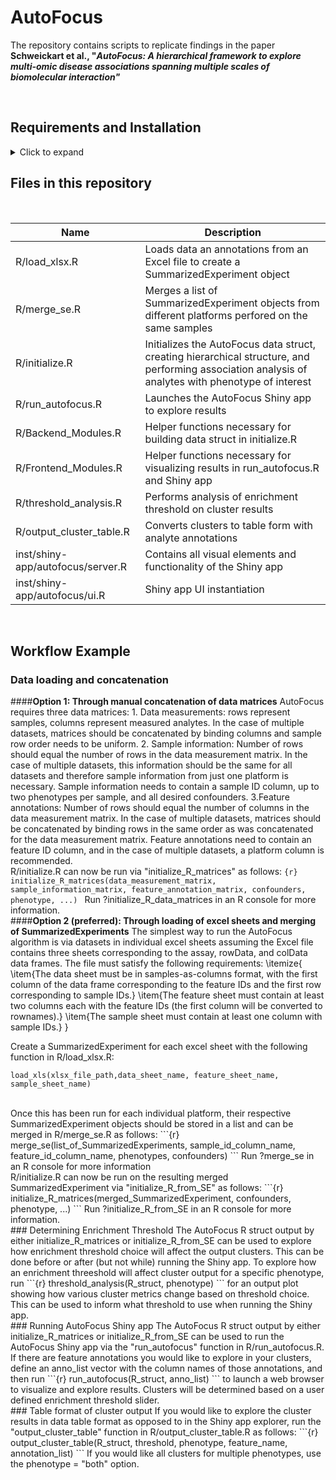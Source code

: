 # AutoFocus

The repository contains scripts to replicate findings in the paper **Schweickart et al., "_AutoFocus: A hierarchical framework to explore multi-omic disease associations spanning multiple scales of biomolecular interaction"_**

<br>

## Requirements and Installation

<details>
  <summary>Click to expand</summary>
  
  ### Hardware Requirements
  
  The code in this repository requires only a standard computer with enough RAM to support the in-memory operations.
  
  ### Software Requirements
  
  This code was created with R version 4.2.2 and Rstudio Version 2023.06.2+561 and tested on macOS (Sonoma 14.2.1) with a 2.3 GHz Quad-Core Intel Core i5 CPU.
  
  ### Cloning the Repository from GitHub
  
  In order to install this repository as an R package, run the following command:
  
  ```
  install.packages("devtools")
  devtools::install_github(repo="krumsieklab/autofocus", subdir="autofocus")
  ```
  Alternatively, the code can be cloned using git as follows:
  
  ```
  git clone https://github.com/krumsieklab/autofocus
  ```
  
  ### Package Requirements
  
  The following R packages are required to run the AutoFocus scripts:
  -[cluster](https://cran.r-project.org/web/packages/cluster/index.html)
  -[dendextend](https://cran.r-project.org/web/packages/dendextend/)
  -[dplyr](https://cran.r-project.org/web/packages/dplyr/)
  -[foreach](https://cran.r-project.org/web/packages/foreach/)
  -[ggplot2](https://cran.r-project.org/web/packages/ggplot2/)
  -[glmnet](https://cran.r-project.org/web/packages/glmnet/)
  -[magrittr](https://cran.r-project.org/web/packages/magrittr/)
  -[mgm](https://cran.r-project.org/web/packages/mgm/)
  -[parallel](https://www.rdocumentation.org/packages/parallel/versions/3.6.2)
  -[RColorBrewer](https://cran.r-project.org/web/packages/RColorBrewer/)
  -[reshape2](https://cran.r-project.org/web/packages/reshape2/)
  -[SummarizedExperiment](https://bioconductor.org/packages/release/bioc/html/SummarizedExperiment.html)
  
</details>



## Files in this repository

<br>

| Name | Description |
| ------ | ------ |
| R/load_xlsx.R | Loads data an annotations from an Excel file to create a SummarizedExperiment object|
| R/merge_se.R | Merges a list of SummarizedExperiment objects from different platforms perfored on the same samples|
| R/initialize.R | Initializes the AutoFocus data struct,  creating hierarchical structure, and performing association analysis of analytes with phenotype of interest |
| R/run_autofocus.R | Launches the AutoFocus Shiny app to explore results |
| R/Backend_Modules.R | Helper functions necessary for building data struct in initialize.R |
| R/Frontend_Modules.R | Helper functions necessary for visualizing results in run_autofocus.R and Shiny app |
| R/threshold_analysis.R | Performs analysis of enrichment threshold on cluster results |
| R/output_cluster_table.R | Converts clusters to table form with analyte annotations |
| inst/shiny-app/autofocus/server.R | Contains all visual elements and functionality of the Shiny app |
| inst/shiny-app/autofocus/ui.R| Shiny app UI instantiation |



<br>

## Workflow Example
  
  ### Data loading and concatenation
  ####**Option 1: Through manual concatenation of data matrices** 
    AutoFocus requires three data matrices:
    1. Data measurements: rows represent samples, columns represent measured analytes. In the case of multiple datasets, matrices should be concatenated by binding columns and sample row order needs to be uniform.
    2. Sample information: Number of rows should equal the number of rows in the data measurement matrix. In the case of multiple datasets, this information should be the same for all datasets and therefore sample information from just one platform is necessary. Sample information needs to contain a sample ID column, up to two phenotypes per sample, and all desired confounders.
    3.Feature annotations: Number of rows should equal the number of columns in the data measurement matrix. In the case of multiple datasets, matrices should be concatenated by binding rows in the same order as was concatenated for the data measurement matrix. Feature annotations need to contain an feature ID column, and in the case of multiple datasets, a platform column is recommended.
    <br>
    R/initialize.R can now be run via "initialize_R_matrices" as follows:
    ```{r}
    initialize_R_matrices(data_measurement_matrix, sample_information_matrix, feature_annotation_matrix, confounders, phenotype, ...)
    ```
    Run ?initialize_R_data_matrices in an R console for more information.
    <br>
    ####**Option 2 (preferred): Through loading of excel sheets and merging of SummarizedExperiments**
    The simplest way to run the AutoFocus algorithm is via datasets in individual excel sheets assuming the Excel file
contains three sheets corresponding to the assay, rowData, and colData data frames. The file must satisfy the following requirements:
\itemize{
  \item{The data sheet must be in samples-as-columns format, with the first column of the
    data frame corresponding to the feature IDs and the first row corresponding to sample IDs.}
      \item{The feature sheet must contain at least two columns each with the feature IDs (the
       first column will be converted to rownames).}
      \item{The sample sheet must contain at least one column with sample IDs.}
 }
 <br>
 
 Create a SummarizedExperiment for each excel sheet with the following function in R/load_xlsx.R:
 ```{r}
 load_xls(xlsx_file_path,data_sheet_name, feature_sheet_name, sample_sheet_name)
 ```
 <br>
 Once this has been run for each individual platform, their respective SummarizedExperiment objects should be stored in a list and can be merged in R/merge_se.R as follows:
 ```{r}
 merge_se(list_of_SummarizedExperiments, sample_id_column_name, feature_id_column_name, phenotypes, confounders)
 ```
 Run ?merge_se in an R console for more information
 <br>
 R/initialize.R can now be run on the resulting merged SummarizedExperiment via "initialize_R_from_SE" as follows:
     ```{r}
    initialize_R_matrices(merged_SummarizedExperiment, confounders, phenotype, ...)
    ```
    Run ?initialize_R_from_SE in an R console for more information.
 <br>
   ### Determining Enrichment Threshold
  The AutoFocus R struct output by either initialize_R_matrices or initialize_R_from_SE can be used to explore how enrichment threshold choice will affect the output clusters. This can be done before or after (but not while) running the Shiny app. To explore how an enrichment threeshold will affect cluster output for a specific phenotype, run
```{r}
threshold_analysis(R_struct, phenotype)
``` 
for an output plot showing how various cluster metrics change based on threshold choice. This can be used to inform what threshold to use when running the Shiny app.
 <br>
  ### Running AutoFocus Shiny app
  The AutoFocus R struct output by either initialize_R_matrices or initialize_R_from_SE can be used to run the AutoFocus Shiny app via the "run_autofocus" function in R/run_autofocus.R. If there are feature annotations you would like to explore in your clusters, define an anno_list vector with the column names of those annotations, and then run
  ```{r}
run_autofocus(R_struct, anno_list)
```  
to launch a web browser to visualize and explore results. Clusters will be determined based on a user defined enrichment threshold slider.
  <br>
  ### Table format of cluster output
  If you would like to explore the cluster results in data table format as opposed to in the Shiny app explorer, run the "output_cluster_table" function in R/output_cluster_table.R as follows: 
  ```{r}
  output_cluster_table(R_struct, threshold, phenotype, feature_name, annotation_list)
  ```
  If you would like all clusters for multiple phenotypes, use the phenotype = "both" option.
    



